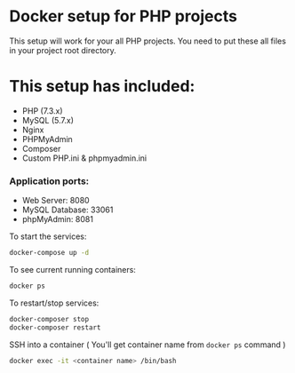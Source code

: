 # Docker setup for PHP projects

This setup will work for your all PHP projects. You need to put these all files in your project root directory.

# This setup has included:
- PHP (7.3.x)
- MySQL (5.7.x)
- Nginx
- PHPMyAdmin
- Composer
- Custom PHP.ini & phpmyadmin.ini
### Application ports:
- Web Server: 8080
- MySQL Database: 33061
- phpMyAdmin: 8081

To start the services:

```bash
docker-compose up -d
```

To see current running containers: 
```bash
docker ps
```

To restart/stop services: 
```bash
docker-composer stop
docker-composer restart
```
SSH into a container ( You'll get container name from `docker ps` command )
```bash
docker exec -it <container name> /bin/bash
```